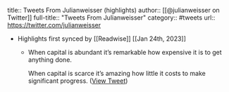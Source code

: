 title:: Tweets From Julianweisser (highlights)
author:: [[@julianweisser on Twitter]]
full-title:: "Tweets From Julianweisser"
category:: #tweets
url:: https://twitter.com/julianweisser

- Highlights first synced by [[Readwise]] [[Jan 24th, 2023]]
	- When capital is abundant it’s remarkable how expensive it is to get anything done.
	  
	  When capital is scarce it’s amazing how little it costs to make significant progress. ([View Tweet](https://twitter.com/julianweisser/status/1617545425581666307))